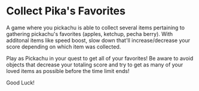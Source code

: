 # Collect Pika's Favorites
A game where you pickachu is able to collect several items pertaining to gathering pickachu's favorites (apples, ketchup, pecha berry).
With additonal items like speed boost, slow down that'll increase/decrease your score depending on which item was collected.


Play as Pickachu in your quest to get all of your favorites!
Be aware to avoid objects that decrease your totaling score and try to get as many of your loved items as possible before the time limit ends!

Good Luck!

